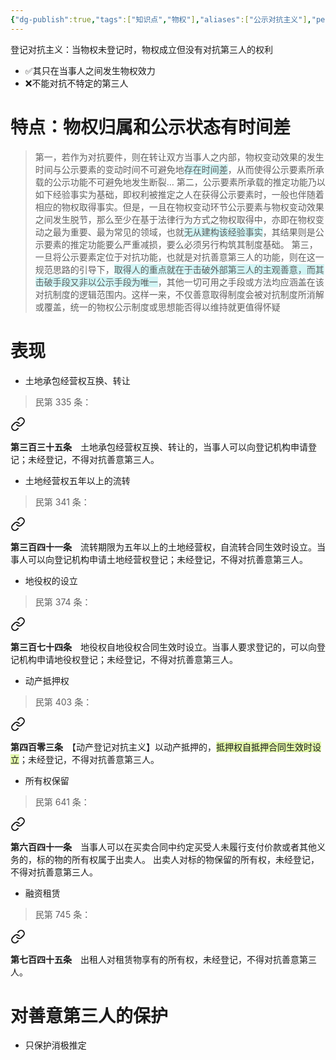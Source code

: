 ```yaml
---
{"dg-publish":true,"tags":["知识点","物权"],"aliases":["公示对抗主义"],"permalink":"/学习笔记studyup/物权法学/登记对抗主义/","dgPassFrontmatter":true,"created":"2024-11-16T20:14:01.532+08:00","updated":"2024-11-30T14:45:19.515+08:00"}
---
```


登记对抗主义：当物权未登记时，物权成立但没有对抗第三人的权利
- ✅其只在当事人之间发生物权效力
- ❌不能对抗不特定的第三人
# 特点：物权归属和公示状态有时间差
>第一，若作为对抗要件，则在转让双方当事人之内部，物权变动效果的发生时间与公示要素的变动时间不可避免地<span style="background:rgba(173, 239, 239, 0.55)">存在时间差</span>，从而使得公示要素所承载的公示功能不可避免地发生断裂…
>第二，公示要素所承载的推定功能乃以如下经验事实为基础，即权利被推定之人在获得公示要素时，一般也伴随着相应的物权取得事实。但是，一且在物权变动环节公示要素与物权变动效果之间发生脱节，那么至少在基于法律行为方式之物权取得中，亦即在物权变动之最为重要、最为常见的领域，也就<span style="background:rgba(173, 239, 239, 0.55)">无从建构该经验事实</span>，其结果则是公示要素的推定功能要么严重减损，要么必须另行构筑其制度基础。
>第三，一旦将公示要素定位于对抗功能，也就是对抗善意第三人的功能，则在这一规范思路的引导下，<span style="background:rgba(173, 239, 239, 0.55)">取得人的重点就在于击破外部第三人的主观善意，而其击破手段又非以公示手段为唯一</span>，其他一切可用之手段或方法均应涵盖在该对抗制度的逻辑范围内。这样一来，不仅善意取得制度会被对抗制度所消解或覆盖，统一的物权公示制度或思想能否得以维持就更值得怀疑
# 表现
- 土地承包经营权互换、转让
>民第 335 条：
<div class="transclusion internal-embed is-loaded"><a class="markdown-embed-link" href="/////#t335" aria-label="Open link"><svg xmlns="http://www.w3.org/2000/svg" width="24" height="24" viewBox="0 0 24 24" fill="none" stroke="currentColor" stroke-width="2" stroke-linecap="round" stroke-linejoin="round" class="svg-icon lucide-link"><path d="M10 13a5 5 0 0 0 7.54.54l3-3a5 5 0 0 0-7.07-7.07l-1.72 1.71"></path><path d="M14 11a5 5 0 0 0-7.54-.54l-3 3a5 5 0 0 0 7.07 7.07l1.71-1.71"></path></svg></a><div class="markdown-embed">



**第三百三十五条**　土地承包经营权互换、转让的，当事人可以向登记机构申请登记；未经登记，不得对抗善意第三人。 

</div></div>

- 土地经营权五年以上的流转
>民第 341 条：
<div class="transclusion internal-embed is-loaded"><a class="markdown-embed-link" href="/////#t341" aria-label="Open link"><svg xmlns="http://www.w3.org/2000/svg" width="24" height="24" viewBox="0 0 24 24" fill="none" stroke="currentColor" stroke-width="2" stroke-linecap="round" stroke-linejoin="round" class="svg-icon lucide-link"><path d="M10 13a5 5 0 0 0 7.54.54l3-3a5 5 0 0 0-7.07-7.07l-1.72 1.71"></path><path d="M14 11a5 5 0 0 0-7.54-.54l-3 3a5 5 0 0 0 7.07 7.07l1.71-1.71"></path></svg></a><div class="markdown-embed">



**第三百四十一条**　流转期限为五年以上的土地经营权，自流转合同生效时设立。当事人可以向登记机构申请土地经营权登记；未经登记，不得对抗善意第三人。 

</div></div>

- 地役权的设立
>民第 374 条：
<div class="transclusion internal-embed is-loaded"><a class="markdown-embed-link" href="/////#t374" aria-label="Open link"><svg xmlns="http://www.w3.org/2000/svg" width="24" height="24" viewBox="0 0 24 24" fill="none" stroke="currentColor" stroke-width="2" stroke-linecap="round" stroke-linejoin="round" class="svg-icon lucide-link"><path d="M10 13a5 5 0 0 0 7.54.54l3-3a5 5 0 0 0-7.07-7.07l-1.72 1.71"></path><path d="M14 11a5 5 0 0 0-7.54-.54l-3 3a5 5 0 0 0 7.07 7.07l1.71-1.71"></path></svg></a><div class="markdown-embed">



**第三百七十四条**　地役权自地役权合同生效时设立。当事人要求登记的，可以向登记机构申请地役权登记；未经登记，不得对抗善意第三人。 

</div></div>

- 动产抵押权
>民第 403 条：
<div class="transclusion internal-embed is-loaded"><a class="markdown-embed-link" href="/////#t403" aria-label="Open link"><svg xmlns="http://www.w3.org/2000/svg" width="24" height="24" viewBox="0 0 24 24" fill="none" stroke="currentColor" stroke-width="2" stroke-linecap="round" stroke-linejoin="round" class="svg-icon lucide-link"><path d="M10 13a5 5 0 0 0 7.54.54l3-3a5 5 0 0 0-7.07-7.07l-1.72 1.71"></path><path d="M14 11a5 5 0 0 0-7.54-.54l-3 3a5 5 0 0 0 7.07 7.07l1.71-1.71"></path></svg></a><div class="markdown-embed">



**第四百零三条**　【动产登记对抗主义】以动产抵押的，<span style="background:rgba(205, 244, 105, 0.55)">抵押权自抵押合同生效时设立</span>；未经登记，不得对抗善意第三人。 

</div></div>

- 所有权保留
>民第 641 条：
<div class="transclusion internal-embed is-loaded"><a class="markdown-embed-link" href="/////#t641" aria-label="Open link"><svg xmlns="http://www.w3.org/2000/svg" width="24" height="24" viewBox="0 0 24 24" fill="none" stroke="currentColor" stroke-width="2" stroke-linecap="round" stroke-linejoin="round" class="svg-icon lucide-link"><path d="M10 13a5 5 0 0 0 7.54.54l3-3a5 5 0 0 0-7.07-7.07l-1.72 1.71"></path><path d="M14 11a5 5 0 0 0-7.54-.54l-3 3a5 5 0 0 0 7.07 7.07l1.71-1.71"></path></svg></a><div class="markdown-embed">



**第六百四十一条**　当事人可以在买卖合同中约定买受人未履行支付价款或者其他义务的，标的物的所有权属于出卖人。
出卖人对标的物保留的所有权，未经登记，不得对抗善意第三人。 

</div></div>

- 融资租赁
>民第 745 条：
<div class="transclusion internal-embed is-loaded"><a class="markdown-embed-link" href="/////#t745" aria-label="Open link"><svg xmlns="http://www.w3.org/2000/svg" width="24" height="24" viewBox="0 0 24 24" fill="none" stroke="currentColor" stroke-width="2" stroke-linecap="round" stroke-linejoin="round" class="svg-icon lucide-link"><path d="M10 13a5 5 0 0 0 7.54.54l3-3a5 5 0 0 0-7.07-7.07l-1.72 1.71"></path><path d="M14 11a5 5 0 0 0-7.54-.54l-3 3a5 5 0 0 0 7.07 7.07l1.71-1.71"></path></svg></a><div class="markdown-embed">



**第七百四十五条**　出租人对租赁物享有的所有权，未经登记，不得对抗善意第三人。 

</div></div>

# 对善意第三人的保护
- 只保护消极推定